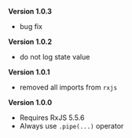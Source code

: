 
**Version 1.0.3**

- bug fix


**Version 1.0.2**

- do not log state value


**Version 1.0.1**

- removed all imports from `rxjs`


**Version 1.0.0**

- Requires RxJS 5.5.6
- Always use `.pipe(...)` operator

